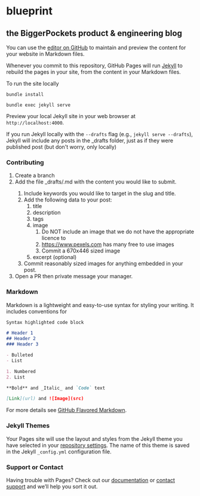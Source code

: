 # blueprint
## the BiggerPockets product & engineering blog

You can use the [editor on GitHub](https://github.com/BiggerPockets/blueprint/edit/master/README.md) to maintain and preview the content for your website in Markdown files.

Whenever you commit to this repository, GitHub Pages will run [Jekyll](https://jekyllrb.com/) to rebuild the pages in your site, from the content in your Markdown files.

To run the site locally 

`bundle install`

`bundle exec jekyll serve`

Preview your local Jekyll site in your web browser at `http://localhost:4000`.

 If you run Jekyll locally with the `--drafts` flag (e.g., `jekyll serve --drafts`), Jekyll will include any posts in the _drafts folder, just as if they were published post (but don't worry, only locally)

### Contributing

1. Create a branch
2. Add the file _drafts/<slug>.md with the content you would like to submit.
   1. Include keywords you would like to target in the slug and title.
   2. Add the following data to your post: 
      1. title
      2. description
      3. tags
      4. image 
         1.  Do NOT include an image that we do not have the appropriate licence to
         2.  https://www.pexels.com has many free to use images
         3.  Commit a 670x446 sized image
      5. excerpt (optional)
   3. Commit reasonably sized images for anything embedded in your post.
3. Open a PR then private message your manager.

### Markdown

Markdown is a lightweight and easy-to-use syntax for styling your writing. It includes conventions for

```markdown
Syntax highlighted code block

# Header 1
## Header 2
### Header 3

- Bulleted
- List

1. Numbered
2. List

**Bold** and _Italic_ and `Code` text

[Link](url) and ![Image](src)
```

For more details see [GitHub Flavored Markdown](https://guides.github.com/features/mastering-markdown/).

### Jekyll Themes

Your Pages site will use the layout and styles from the Jekyll theme you have selected in your [repository settings](https://github.com/BiggerPockets/blueprint/settings). The name of this theme is saved in the Jekyll `_config.yml` configuration file.

### Support or Contact

Having trouble with Pages? Check out our [documentation](https://help.github.com/categories/github-pages-basics/) or [contact support](https://github.com/contact) and we’ll help you sort it out.

